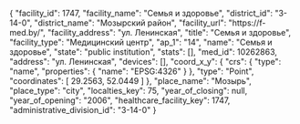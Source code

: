 {
    "facility_id": 1747,
    "facility_name": "Семья и здоровье",
    "district_id": "3-14-0",
    "district_name": "Мозырский район",
    "facility_url": "https:\/\/f-med.by\/",
    "facility_address": "ул. Ленинская",
    "title": "Семья и здоровье",
    "facility_type": "Медицинский центр",
    "ap_1": "14",
    "name": "Семья и здоровье",
    "state": "public institution",
    "stats": [],
    "med_id": 10262863,
    "address": "ул. Ленинская",
    "devices": [],
    "coord_x_y": {
        "crs": {
            "type": "name",
            "properties": {
                "name": "EPSG:4326"
            }
        },
        "type": "Point",
        "coordinates": [
            29.2563,
            52.0449
        ]
    },
    "place_name": "Мозырь",
    "place_type": "city",
    "localties_key": 75,
    "year_of_closing": null,
    "year_of_opening": "2006",
    "healthcare_facility_key": 1747,
    "administrative_division_id": "3-14-0"
}